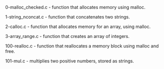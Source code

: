 0-malloc_checked.c - function that allocates memory using malloc.

1-string_nconcat.c - function that concatenates two strings.

2-calloc.c - function that allocates memory for an array, using malloc.

3-array_range.c - function that creates an array of integers.

100-realloc.c - function that reallocates a memory block using malloc and free.

101-mul.c - multiplies two positive numbers, stored as strings.
